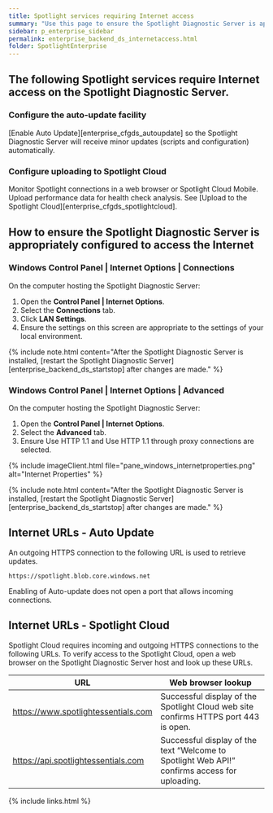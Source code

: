 ```yaml
---
title: Spotlight services requiring Internet access
summary: "Use this page to ensure the Spotlight Diagnostic Server is appropriately configured for Internet access."
sidebar: p_enterprise_sidebar
permalink: enterprise_backend_ds_internetaccess.html
folder: SpotlightEnterprise
---
```



## The following Spotlight services require Internet access on the Spotlight Diagnostic Server.

### Configure the auto-update facility

[Enable Auto Update][enterprise_cfgds_autoupdate] so the Spotlight Diagnostic Server will receive minor updates (scripts and configuration) automatically.

### Configure uploading to Spotlight Cloud

Monitor Spotlight connections in a web browser or Spotlight Cloud Mobile. Upload performance data for health check analysis. See [Upload to the Spotlight Cloud][enterprise_cfgds_spotlightcloud].


## How to ensure the Spotlight Diagnostic Server is appropriately configured to access the Internet

### Windows Control Panel \| Internet Options \| Connections

On the computer hosting the Spotlight Diagnostic Server:

1. Open the **Control Panel \| Internet Options**.
2. Select the **Connections** tab.
3. Click **LAN Settings**.
4. Ensure the settings on this screen are appropriate to the settings of your local environment.

{% include note.html content="After the Spotlight Diagnostic Server is installed, [restart the Spotlight Diagnostic Server][enterprise_backend_ds_startstop] after changes are made." %}

### Windows Control Panel \| Internet Options \| Advanced

On the computer hosting the Spotlight Diagnostic Server:

1. Open the **Control Panel \| Internet Options**.
2. Select the **Advanced** tab.
3. Ensure Use HTTP 1.1 and Use HTTP 1.1 through proxy connections are selected.

{% include imageClient.html file="pane_windows_internetproperties.png" alt="Internet Properties" %}

{% include note.html content="After the Spotlight Diagnostic Server is installed, [restart the Spotlight Diagnostic Server][enterprise_backend_ds_startstop] after changes are made." %}


## Internet URLs - Auto Update

An outgoing HTTPS connection to the following URL is used to retrieve updates.

```
https://spotlight.blob.core.windows.net
```

Enabling of Auto-update does not open a port that allows incoming connections.



## Internet URLs - Spotlight Cloud

Spotlight Cloud requires incoming and outgoing HTTPS connections to the following URLs. To verify access to the Spotlight Cloud, open a web browser on the Spotlight Diagnostic Server host and look up these URLs.

URL | Web browser lookup
----|-------------------
https://www.spotlightessentials.com | Successful display of the Spotlight Cloud web site confirms HTTPS port 443 is open.
https://api.spotlightessentials.com | Successful display of the text “Welcome to Spotlight Web API!” confirms access for uploading.


{% include links.html %}
